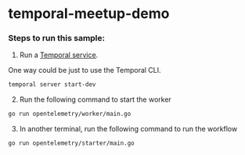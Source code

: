 # temporal-meetup-demo

### Steps to run this sample:
1) Run a [Temporal service](https://github.com/temporalio/samples-go/tree/main/#how-to-use).

One way could be just to use the Temporal CLI.  

```bash
temporal server start-dev
```

2) Run the following command to start the worker
```bash
go run opentelemetry/worker/main.go
```
3) In another terminal, run the following command to run the workflow
```bash
go run opentelemetry/starter/main.go
```
